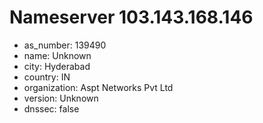 # Nameserver 103.143.168.146

* as_number: 139490
* name: Unknown
* city: Hyderabad
* country: IN
* organization: Aspt Networks Pvt Ltd
* version: Unknown
* dnssec: false
